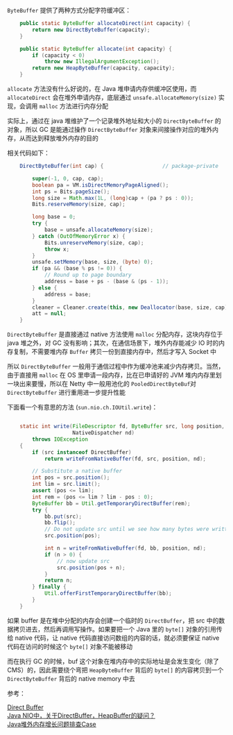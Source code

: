 `ByteBuffer` 提供了两种方式分配字符缓冲区：

```java
	public static ByteBuffer allocateDirect(int capacity) {
        return new DirectByteBuffer(capacity);
    }

    public static ByteBuffer allocate(int capacity) {
        if (capacity < 0)
            throw new IllegalArgumentException();
        return new HeapByteBuffer(capacity, capacity);
    }
```

`allocate` 方法没有什么好说的，在 Java 堆申请内存供缓冲区使用，而 `allocateDirect` 会在堆外申请内存，底层通过 `unsafe.allocateMemory(size)` 实现，会调用 `malloc` 方法进行内存分配

实际上，通过在 java 堆维护了一个记录堆外地址和大小的 `DirectByteBuffer` 的对象，所以 GC 是能通过操作 `DirectByteBuffer` 对象来间接操作对应的堆外内存，从而达到释放堆外内存的目的

相关代码如下：


```java
    DirectByteBuffer(int cap) {                   // package-private

        super(-1, 0, cap, cap);
        boolean pa = VM.isDirectMemoryPageAligned();
        int ps = Bits.pageSize();
        long size = Math.max(1L, (long)cap + (pa ? ps : 0));
        Bits.reserveMemory(size, cap);

        long base = 0;
        try {
            base = unsafe.allocateMemory(size);
        } catch (OutOfMemoryError x) {
            Bits.unreserveMemory(size, cap);
            throw x;
        }
        unsafe.setMemory(base, size, (byte) 0);
        if (pa && (base % ps != 0)) {
            // Round up to page boundary
            address = base + ps - (base & (ps - 1));
        } else {
            address = base;
        }
        cleaner = Cleaner.create(this, new Deallocator(base, size, cap));
        att = null;
    }
```

`DirectByteBuffer` 是直接通过 native 方法使用 `malloc` 分配内存，这块内存位于 java 堆之外，对 GC 没有影响；其次，在通信场景下，堆外内存能减少 IO 时的内存复制，不需要堆内存 `Buffer` 拷贝一份到直接内存中，然后才写入 Socket 中

所以 `DirectByteBuffer` 一般用于通信过程中作为缓冲池来减少内存拷贝。当然，由于直接用 `malloc` 在 OS 里申请一段内存，比在已申请好的 JVM 堆内内存里划一块出来要慢，所以在 Netty 中一般用池化的 `PooledDirectByteBuf`对 `DirectByteBuffer` 进行重用进一步提升性能

下面看一个有意思的方法 (`sun.nio.ch.IOUtil.write`)：

```java

	static int write(FileDescriptor fd, ByteBuffer src, long position,
                     NativeDispatcher nd)
        throws IOException
    {
        if (src instanceof DirectBuffer)
            return writeFromNativeBuffer(fd, src, position, nd);

        // Substitute a native buffer
        int pos = src.position();
        int lim = src.limit();
        assert (pos <= lim);
        int rem = (pos <= lim ? lim - pos : 0);
        ByteBuffer bb = Util.getTemporaryDirectBuffer(rem);
        try {
            bb.put(src);
            bb.flip();
            // Do not update src until we see how many bytes were written
            src.position(pos);

            int n = writeFromNativeBuffer(fd, bb, position, nd);
            if (n > 0) {
                // now update src
                src.position(pos + n);
            }
            return n;
        } finally {
            Util.offerFirstTemporaryDirectBuffer(bb);
        }
    }
```

如果 buffer 是在堆中分配的内存会创建一个临时的 `DirectBuffer`，把 src 中的数据拷贝进去，然后再调用写操作。如果要把一个 Java 里的 `byte[]` 对象的引用传给 native 代码，让 native 代码直接访问数组的内容的话，就必须要保证 native 代码在访问的时候这个 `byte[]` 对象不能被移动

而在执行 GC 的时候，buf 这个对象在堆内存中的实际地址是会发生变化（除了 CMS）的，因此需要绕个弯把 `HeapByteBuffer` 背后的 `byte[]` 的内容拷贝到一个 `DirectByteBuffer` 背后的 native memory 中去

参考：

[Direct Buffer](https://zhuanlan.zhihu.com/p/27625923) <br>
[Java NIO中，关于DirectBuffer，HeapBuffer的疑问？](https://www.zhihu.com/question/57374068) <br>
[Java堆外内存增长问题排查Case](https://coldwalker.com/2018/08//troubleshooter_native_memory_increase/) <br>

